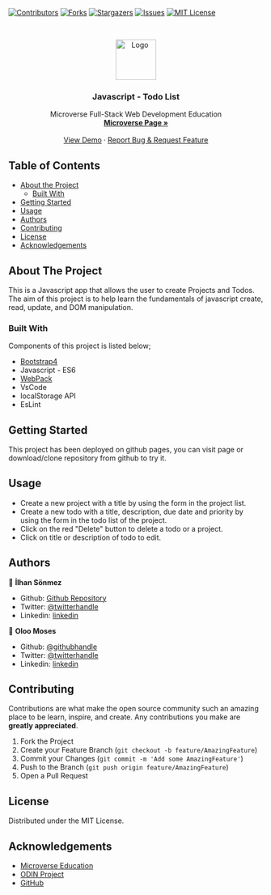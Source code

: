 [![Contributors][contributors-shield]][contributors-url]
[![Forks][forks-shield]][forks-url]
[![Stargazers][stars-shield]][stars-url]
[![Issues][issues-shield]][issues-url]
[![MIT License][license-shield]][license-url]


<!-- PROJECT LOGO -->
<br />
<p align="center">
    <img src="https://course_report_production.s3.amazonaws.com/rich/rich_files/rich_files/5726/s300/icon-white-on-murple-copy.png" alt="Logo" width="80" height="80">
  </a>

  <h3 align="center">Javascript - Todo List</h3>

  <p align="center">
    Microverse Full-Stack Web Development Education
    <br />
    <a href="https://microverse.org/"><strong> Microverse Page »</strong></a>
    <br />
    <br />
    <a href="https://300ms.github.io/Todo-List/">View Demo</a>
    ·
    <a href="https://github.com/300ms/Todo-List/issues">Report Bug & Request Feature</a>
  </p>
</p>



<!-- TABLE OF CONTENTS -->
## Table of Contents

* [About the Project](#about-the-project)
  * [Built With](#built-with)
* [Getting Started](#getting-started)
* [Usage](#usage)
* [Authors](#authors)
* [Contributing](#contributing)
* [License](#license)
* [Acknowledgements](#acknowledgements)



<!-- ABOUT THE PROJECT -->
## About The Project

This is a Javascript app that allows the user to create Projects and Todos. The aim of this project is to help learn the fundamentals of javascript create, read, update, and DOM manipulation.

### Built With
Components of this project is listed below;

* [Bootstrap4](https://getbootstrap.com)
* Javascript - ES6
* [WebPack](https://webpack.js.org/)
* VsCode
* localStorage API
* EsLint



<!-- GETTING STARTED -->
## Getting Started

This project has been deployed on github pages, you can visit page or download/clone
repository from github to try it.


<!-- USAGE EXAMPLES -->
## Usage

* Create a new project with a title by using the form in the project list.
* Create a new todo with a title, description, due date and priority by using the form in the todo list of the project.
* Click on the red "Delete" button to delete a todo or a project.
* Click on title or description of todo to edit.

## Authors

👤 **İlhan Sönmez**

- Github: [Github Repository](https://github.com/300ms)
- Twitter: [@twitterhandle](https://twitter.com/cse_Han)
- Linkedin: [linkedin](https://www.linkedin.com/in/ilhan-s%C3%B6nmez/)


👤 **Oloo Moses**

- Github: [@githubhandle](https://github.com/oloomoses)
- Twitter: [@twitterhandle](https://twitter.com/olooine)
- Linkedin: [linkedin](https://www.linkedin.com/in/oloomoses/)

<!-- CONTRIBUTING -->
## Contributing

Contributions are what make the open source community such an amazing place to be learn, inspire, and create. Any contributions you make are **greatly appreciated**.

1. Fork the Project
2. Create your Feature Branch (`git checkout -b feature/AmazingFeature`)
3. Commit your Changes (`git commit -m 'Add some AmazingFeature'`)
4. Push to the Branch (`git push origin feature/AmazingFeature`)
5. Open a Pull Request



<!-- LICENSE -->
## License

Distributed under the MIT License.


<!-- ACKNOWLEDGEMENTS -->
## Acknowledgements
* [Microverse Education](https://microverse.org)
* [ODIN Project](https://www.theodinproject.com/)
* [GitHub](https://github.com/)




<!-- MARKDOWN LINKS & IMAGES -->
<!-- https://www.markdownguide.org/basic-syntax/#reference-style-links -->
[contributors-shield]: https://img.shields.io/github/contributors-anon/300ms/rails-capstone-project?color=1
[contributors-url]: https://github.com/300ms/Todo-List/graphs/contributors
[forks-shield]: https://img.shields.io/github/forks/300ms/rails-capstone-project
[forks-url]: https://github.com/300ms/Todo-List/network/members
[stars-shield]: https://img.shields.io/github/stars/300ms/rails-capstone-project
[stars-url]: https://github.com/300ms/Todo-List/stargazers
[issues-shield]: https://img.shields.io/github/issues/300ms/rails-capstone-project
[issues-url]: https://github.com/300ms/Todo-List/issues
[license-shield]: https://img.shields.io/github/license/300ms/rails-capstone-project
[license-url]: https://github.com/300ms/Todo-List/blob/development/LICENSE
[product-screenshot]: images/screenshot.png
